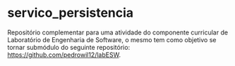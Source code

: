 # servico_persistencia
Repositório complementar para uma atividade do componente curricular de Laboratório de Engenharia de Software, o mesmo tem como objetivo se tornar submódulo do seguinte repositório: https://github.com/pedrowil12/labESW.

